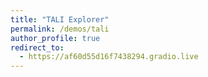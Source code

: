 ```yaml
---
title: "TALI Explorer"
permalink: /demos/tali
author_profile: true
redirect_to:
  - https://af60d55d16f7438294.gradio.live
---
```

<!-- Global site tag (gtag.js) - Google Analytics -->
<!-- Update tali demo link -->
<script async src="https://www.googletagmanager.com/gtag/js?id=UA-131324268-1"></script>
<script>
  window.dataLayer = window.dataLayer || [];
  function gtag(){dataLayer.push(arguments);}
  gtag('js', new Date());

  gtag('config', 'UA-131324268-1');
</script>
